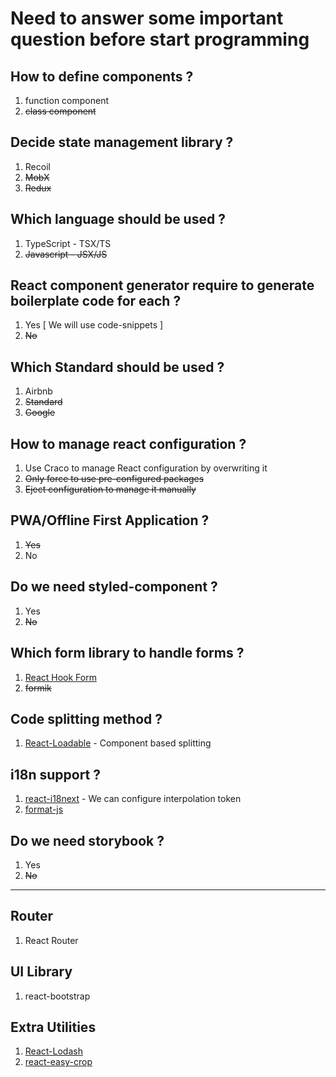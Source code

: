 # Need to answer some important question before start programming

## How to define components ?

1. function component
2. ~~class component~~

## Decide state management library ?

1. Recoil
2. ~~MobX~~
3. ~~Redux~~

## Which language should be used ?

1. TypeScript - TSX/TS
2. ~~Javascript - JSX/JS~~

## React component generator require to generate boilerplate code for each ?

1. Yes [ We will use code-snippets ]
2. ~~No~~

## Which Standard should be used ?

1. Airbnb
2. ~~Standard~~
3. ~~Google~~

## How to manage react configuration ?

1. Use Craco to manage React configuration by overwriting it
2. ~~Only force to use pre-configured packages~~
3. ~~Eject configuration to manage it manually~~

## PWA/Offline First Application ?

1. ~~Yes~~
2. No

## Do we need styled-component ?

1. Yes
2. ~~No~~

## Which form library to handle forms ?

1. [React Hook Form](https://react-hook-form.com/)
2. ~~formik~~

## Code splitting method ?

1. [React-Loadable](https://github.com/jamiebuilds/react-loadable) - Component based splitting

## i18n support ?

1. [react-i18next](https://react.i18next.com/) - We can configure interpolation token
2. [format-js](https://formatjs.io/)

## Do we need storybook ?

1. Yes
2. ~~No~~
---

## Router

1. React Router

## UI Library

1. react-bootstrap

## Extra Utilities

1. [React-Lodash](https://github.com/typicode/react-lodash)
2. [react-easy-crop](https://github.com/ricardo-ch/react-easy-crop)
